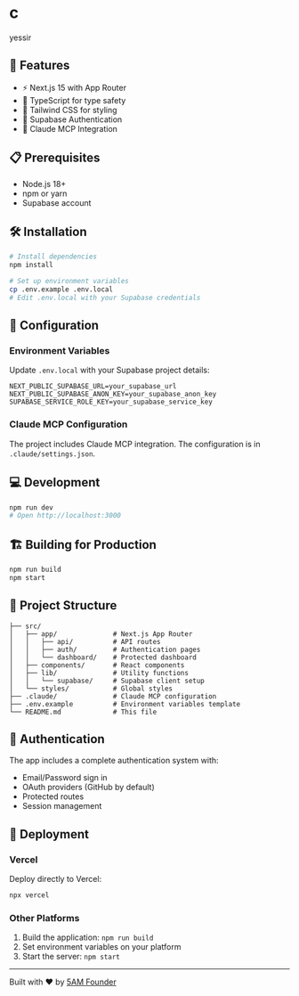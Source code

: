 # c

yessir

## 🚀 Features

- ⚡️ Next.js 15 with App Router
- 🔷 TypeScript for type safety
- 🎨 Tailwind CSS for styling
- 🔐 Supabase Authentication
- 🤖 Claude MCP Integration

## 📋 Prerequisites

- Node.js 18+
- npm or yarn
- Supabase account

## 🛠️ Installation

```bash
# Install dependencies
npm install

# Set up environment variables
cp .env.example .env.local
# Edit .env.local with your Supabase credentials
```

## 🔧 Configuration

### Environment Variables

Update `.env.local` with your Supabase project details:

```env
NEXT_PUBLIC_SUPABASE_URL=your_supabase_url
NEXT_PUBLIC_SUPABASE_ANON_KEY=your_supabase_anon_key
SUPABASE_SERVICE_ROLE_KEY=your_supabase_service_key
```

### Claude MCP Configuration

The project includes Claude MCP integration. The configuration is in `.claude/settings.json`.

## 💻 Development

```bash
npm run dev
# Open http://localhost:3000
```

## 🏗️ Building for Production

```bash
npm run build
npm start
```

## 📁 Project Structure

```
├── src/
│   ├── app/              # Next.js App Router
│   │   ├── api/          # API routes
│   │   ├── auth/         # Authentication pages
│   │   └── dashboard/    # Protected dashboard
│   ├── components/       # React components
│   ├── lib/              # Utility functions
│   │   └── supabase/     # Supabase client setup
│   └── styles/           # Global styles
├── .claude/              # Claude MCP configuration
├── .env.example          # Environment variables template
└── README.md             # This file
```

## 🔐 Authentication

The app includes a complete authentication system with:
- Email/Password sign in
- OAuth providers (GitHub by default)
- Protected routes
- Session management

## 🚀 Deployment

### Vercel

Deploy directly to Vercel:

```bash
npx vercel
```

### Other Platforms

1. Build the application: `npm run build`
2. Set environment variables on your platform
3. Start the server: `npm start`

---

Built with ❤️ by [5AM Founder](https://5amfounder.com)